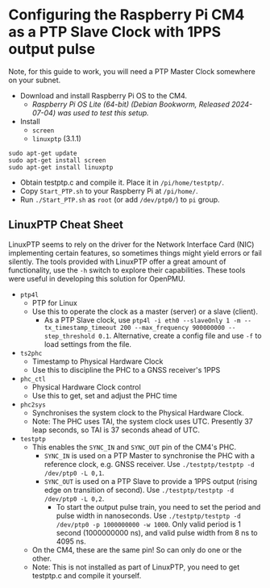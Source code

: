 # Configuring the Raspberry Pi CM4 as a PTP Slave Clock with 1PPS output pulse

Note, for this guide to work, you will need a PTP Master Clock somewhere on your subnet.

* Download and install Raspberry Pi OS to the CM4.
  - _Raspberry Pi OS Lite (64-bit) (Debian Bookworm, Released 2024-07-04) was used to test this setup._
* Install
  - ```screen```
  - ```linuxptp``` (3.1.1)

```
sudo apt-get update
sudo apt-get install screen
sudo apt-get install linuxptp
```

* Obtain testptp.c and compile it.  Place it in ```/pi/home/testptp/```.
* Copy ```Start_PTP.sh``` to your Raspberry Pi at ```/pi/home/```.  
* Run ```./Start_PTP.sh``` as ```root``` (or add ```/dev/ptp0/```) to ```pi``` group.



## LinuxPTP Cheat Sheet

LinuxPTP seems to rely on the driver for the Network Interface Card (NIC) implementing certain features, so sometimes things might yield errors or fail silently.  The tools provided with LinuxPTP offer a great amount of functionality, use the ```-h``` switch to explore their capabilities.  These tools were useful in developing this solution for OpenPMU.

* ```ptp4l```
  - PTP for Linux
  - Use this to operate the clock as a master (server) or a slave (client).
    - As a PTP Slave clock, use ```ptp4l -i eth0 --slaveOnly 1 -m --tx_timestamp_timeout 200 --max_frequency 900000000 --step_threshold 0.1```.  Alternative, create a config file and use ```-f``` to load settings from the file.
* ```ts2phc```
  - Timestamp to Physical Hardware Clock
  - Use this to discipline the PHC to a GNSS receiver's 1PPS
* ```phc_ctl```
  - Physical Hardware Clock control
  - Use this to get, set and adjust the PHC time
* ```phc2sys```
  - Synchronises the system clock to the Physical Hardware Clock.
  - Note: The PHC uses TAI, the system clock uses UTC.  Presently 37 leap seconds, so TAI is 37 seconds ahead of UTC.
* ```testptp```
  - This enables the ```SYNC_IN``` and ```SYNC_OUT``` pin of the CM4's PHC.
    - ```SYNC_IN``` is used on a PTP Master to synchronise the PHC with a reference clock, e.g. GNSS receiver.  Use ```./testptp/testptp -d /dev/ptp0 -L 0,1```.
    - ```SYNC_OUT``` is used on a PTP Slave to provide a 1PPS output (rising edge on transition of second).  Use ```./testptp/testptp -d /dev/ptp0 -L 0,2```.
      - To start the output pulse train, you need to set the period and pulse width in nanoseconds.  Use ```./testptp/testptp -d /dev/ptp0 -p 1000000000 -w 1000```.  Only valid period is 1 second (1000000000 ns), and valid pulse width from 8 ns to 4095 ns.
  - On the CM4, these are the same pin!  So can only do one or the other.
  - Note: This is not installed as part of LinuxPTP, you need to get testptp.c and compile it yourself.
